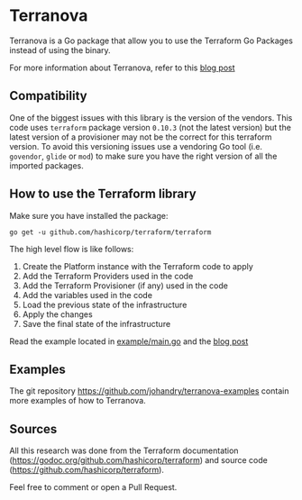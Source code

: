 # Terranova

Terranova is a Go package that allow you to use the Terraform Go Packages instead of using the binary.

For more information about Terranova, refer to this [blog post]() 

## Compatibility

One of the biggest issues with this library is the version of the vendors. This code uses `terraform` package version `0.10.3` (not the latest version) but the latest version of a provisioner may not be the correct for this terraform version. To avoid this versioning issues use a vendoring Go tool (i.e. `govendor`, `glide` or `mod`) to make sure you have the right version of all the imported packages.

## How to use the Terraform library

Make sure you have installed the package:

    go get -u github.com/hashicorp/terraform/terraform

The high level flow is like follows:

1. Create the Platform instance with the Terraform code to apply
2. Add the Terraform Providers used in the code
3. Add the Terraform Provisioner (if any) used in the code
4. Add the variables used in the code
5. Load the previous state of the infrastructure
6. Apply the changes
7. Save the final state of the infrastructure

Read the example located in [example/main.go](example/main.go) and the [blog post]()

## Examples

The git repository https://github.com/johandry/terranova-examples contain more examples of how to Terranova.

## Sources

All this research was done from the Terraform documentation (https://godoc.org/github.com/hashicorp/terraform) and source code (https://github.com/hashicorp/terraform).

Feel free to comment or open a Pull Request.
